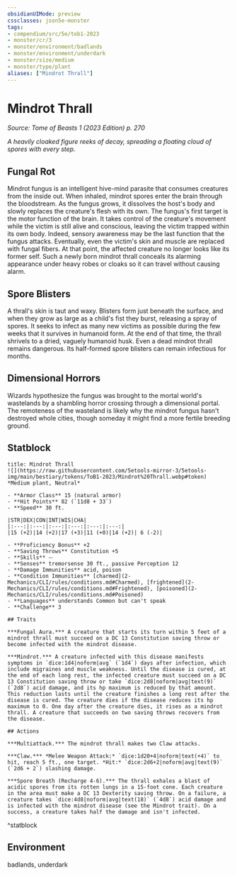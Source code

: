 ```yaml
---
obsidianUIMode: preview
cssclasses: json5e-monster
tags:
- compendium/src/5e/tob1-2023
- monster/cr/3
- monster/environment/badlands
- monster/environment/underdark
- monster/size/medium
- monster/type/plant
aliases: ["Mindrot Thrall"]
---
```

# Mindrot Thrall
*Source: Tome of Beasts 1 (2023 Edition) p. 270*  

*A heavily cloaked figure reeks of decay, spreading a floating cloud of spores with every step.*

## Fungal Rot

Mindrot fungus is an intelligent hive-mind parasite that consumes creatures from the inside out. When inhaled, mindrot spores enter the brain through the bloodstream. As the fungus grows, it dissolves the host's body and slowly replaces the creature's flesh with its own. The fungus's first target is the motor function of the brain. It takes control of the creature's movement while the victim is still alive and conscious, leaving the victim trapped within its own body. Indeed, sensory awareness may be the last function that the fungus attacks. Eventually, even the victim's skin and muscle are replaced with fungal fibers. At that point, the affected creature no longer looks like its former self. Such a newly born mindrot thrall conceals its alarming appearance under heavy robes or cloaks so it can travel without causing alarm.

## Spore Blisters

A thrall's skin is taut and waxy. Blisters form just beneath the surface, and when they grow as large as a child's fist they burst, releasing a spray of spores. It seeks to infect as many new victims as possible during the few weeks that it survives in humanoid form. At the end of that time, the thrall shrivels to a dried, vaguely humanoid husk. Even a dead mindrot thrall remains dangerous. Its half-formed spore blisters can remain infectious for months.

## Dimensional Horrors

Wizards hypothesize the fungus was brought to the mortal world's wastelands by a shambling horror crossing through a dimensional portal. The remoteness of the wasteland is likely why the mindrot fungus hasn't destroyed whole cities, though someday it might find a more fertile breeding ground.

## Statblock

```ad-statblock
title: Mindrot Thrall
![](https://raw.githubusercontent.com/5etools-mirror-3/5etools-img/main/bestiary/tokens/ToB1-2023/Mindrot%20Thrall.webp#token)
*Medium plant, Neutral*

- **Armor Class** 15 (natural armor)
- **Hit Points** 82 (`11d8 + 33`)
- **Speed** 30 ft.

|STR|DEX|CON|INT|WIS|CHA|
|:---:|:---:|:---:|:---:|:---:|:---:|
|15 (+2)|14 (+2)|17 (+3)|11 (+0)|14 (+2)| 6 (-2)|

- **Proficiency Bonus** +2
- **Saving Throws** Constitution +5
- **Skills** ⏤
- **Senses** tremorsense 30 ft., passive Perception 12
- **Damage Immunities** acid, poison
- **Condition Immunities** [charmed](2-Mechanics/CLI/rules/conditions.md#Charmed), [frightened](2-Mechanics/CLI/rules/conditions.md#Frightened), [poisoned](2-Mechanics/CLI/rules/conditions.md#Poisoned)
- **Languages** understands Common but can't speak
- **Challenge** 3

## Traits

***Fungal Aura.*** A creature that starts its turn within 5 feet of a mindrot thrall must succeed on a DC 13 Constitution saving throw or become infected with the mindrot disease.

***Mindrot.*** A creature infected with this disease manifests symptoms in `dice:1d4|noform|avg` (`1d4`) days after infection, which include migraines and muscle weakness. Until the disease is cured, at the end of each long rest, the infected creature must succeed on a DC 13 Constitution saving throw or take `dice:2d8|noform|avg|text(9)` (`2d8`) acid damage, and its hp maximum is reduced by that amount. This reduction lasts until the creature finishes a long rest after the disease is cured. The creature dies if the disease reduces its hp maximum to 0. One day after the creature dies, it rises as a mindrot thrall. A creature that succeeds on two saving throws recovers from the disease.

## Actions

***Multiattack.*** The mindrot thrall makes two Claw attacks.

***Claw.*** *Melee Weapon Attack:* `dice:1d20+4|noform|text(+4)` to hit, reach 5 ft., one target. *Hit:* `dice:2d6+2|noform|avg|text(9)` (`2d6 + 2`) slashing damage.

***Spore Breath (Recharge 4-6).*** The thrall exhales a blast of acidic spores from its rotten lungs in a 15-foot cone. Each creature in the area must make a DC 13 Dexterity saving throw. On a failure, a creature takes `dice:4d8|noform|avg|text(18)` (`4d8`) acid damage and is infected with the mindrot disease (see the Mindrot trait). On a success, a creature takes half the damage and isn't infected.
```
^statblock

## Environment

badlands, underdark